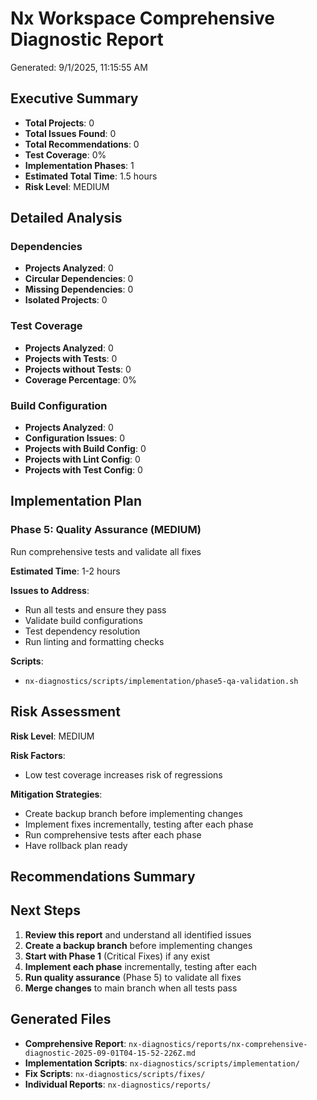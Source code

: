 # Nx Workspace Comprehensive Diagnostic Report

Generated: 9/1/2025, 11:15:55 AM

## Executive Summary

- **Total Projects**: 0
- **Total Issues Found**: 0
- **Total Recommendations**: 0
- **Test Coverage**: 0%
- **Implementation Phases**: 1
- **Estimated Total Time**: 1.5 hours
- **Risk Level**: MEDIUM

## Detailed Analysis

### Dependencies

- **Projects Analyzed**: 0
- **Circular Dependencies**: 0
- **Missing Dependencies**: 0
- **Isolated Projects**: 0

### Test Coverage

- **Projects Analyzed**: 0
- **Projects with Tests**: 0
- **Projects without Tests**: 0
- **Coverage Percentage**: 0%

### Build Configuration

- **Projects Analyzed**: 0
- **Configuration Issues**: 0
- **Projects with Build Config**: 0
- **Projects with Lint Config**: 0
- **Projects with Test Config**: 0

## Implementation Plan

### Phase 5: Quality Assurance (MEDIUM)

Run comprehensive tests and validate all fixes

**Estimated Time**: 1-2 hours

**Issues to Address**:

- Run all tests and ensure they pass
- Validate build configurations
- Test dependency resolution
- Run linting and formatting checks

**Scripts**:

- `nx-diagnostics/scripts/implementation/phase5-qa-validation.sh`

## Risk Assessment

**Risk Level**: MEDIUM

**Risk Factors**:

- Low test coverage increases risk of regressions

**Mitigation Strategies**:

- Create backup branch before implementing changes
- Implement fixes incrementally, testing after each phase
- Run comprehensive tests after each phase
- Have rollback plan ready

## Recommendations Summary

## Next Steps

1. **Review this report** and understand all identified issues
2. **Create a backup branch** before implementing changes
3. **Start with Phase 1** (Critical Fixes) if any exist
4. **Implement each phase** incrementally, testing after each
5. **Run quality assurance** (Phase 5) to validate all fixes
6. **Merge changes** to main branch when all tests pass

## Generated Files

- **Comprehensive Report**: `nx-diagnostics/reports/nx-comprehensive-diagnostic-2025-09-01T04-15-52-226Z.md`
- **Implementation Scripts**: `nx-diagnostics/scripts/implementation/`
- **Fix Scripts**: `nx-diagnostics/scripts/fixes/`
- **Individual Reports**: `nx-diagnostics/reports/`

